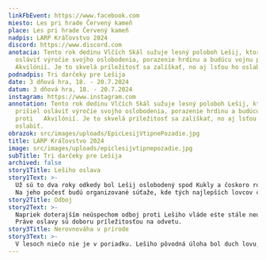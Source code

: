 ```yaml
---
linkFbEvent: https://www.facebook.com
miesto: Les pri hrade Červený kameň
place: Les pri hrade Červený kameň
nadpis: LARP Kráľovstvo 2024
discord: https://www.discord.com
anotacia: Tento rok dedinu Vlčích Skál sužuje lesný poloboh Lešij, ktorý prišiel
  osláviť výročie svojho oslobodenia, porazenie hrdinu a budúcu vojnu proti
  Akvilónií. Je to skvelá príležitosť sa zalíškať, no aj lsťou ho oslabiť.
podnadpis: Tri darčeky pre Lešija
date: 3 dňová hra, 18. - 20.7.2024
datum: 3 dňová hra, 18. - 20.7.2024
instagram: https://www.instagram.com
annotation: Tento rok dedinu Vlčích Skál sužuje lesný poloboh Lešij, ktorý
  prišiel osláviť výročie svojho oslobodenia, porazenie hrdinu a budúcu vojnu
  proti   Akvilónií. Je to skvelá príležitosť sa zalíškať, no aj lsťou ho
  oslabiť.
obrazok: src/images/uploads/EpicLesijVtipnePozadie.jpg
title: LARP Kráľovstvo 2024
image: src/images/uploads/epiclesijvtipnepozadie.jpg
subTitle: Tri darčeky pre Lešija
archived: false
story1Title: Lešiho oslava
story1Text: >-
  Už sú to dva roky odkedy bol Lešij oslobodený spod Kukly a čoskoro rozšíri svoju ríšu o územie Vodárstva.
  Na jeho počesť budú organizované súťaže, kde tých najlepších lovcov čaká odmena od samotného vládcu.
story2Title: Odboj
story2Text: >-
  Napriek doterajším neúspechom odboj proti Lešiho vláde eśte stále neumrel, aj keď časť z neho sa muselo schovať v pekle. 
  Práve oslavy sú doboru príležitosťou na odvetu.
story3Title: Nerovnováha v prírode
story3Text: >-
  V lesoch niečo nie je v poriadku. Lešiho pôvodná úloha bol duch lovu, no odkedy  sa venuje hlavne vládnutiu v ľudskej ríši, tak tento aspekt v prírode chýba.
---
```

